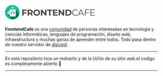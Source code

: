 ![Logo](https://raw.githubusercontent.com/cutioluis/Frontend-Cafe/master/src/assets/static/logo-cafe.png)
------------
**FrontendCafe** es una [comunidad](https://frontend.cafe/ "comunidad") de personas interesadas en tecnología y ciencias informáticas, lenguajes de programación, diseño web, infraestructura y muchas ganas de aprender entre todos. Todo pasa dentro de nuestro servidor de [discord](https://discord.com/invite/frontendcafe "discord").

------------
En esta repositorio hice un rediseño y de la Ui/Ux de su sitio web el codigo es completamente abierto 💚

------------


